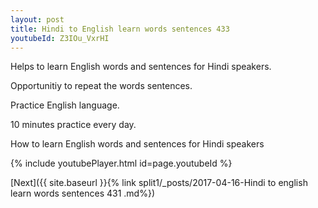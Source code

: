 ```yaml
---
layout: post
title: Hindi to English learn words sentences 433 
youtubeId: Z3IOu_VxrHI
---
```

 
 
Helps to learn English words and sentences for Hindi speakers.

Opportunitiy to repeat the words sentences. 

Practice English language. 
 
10 minutes practice every day. 
 
How to learn English words and sentences for Hindi speakers 
 
{% include youtubePlayer.html id=page.youtubeId %}
 
 
[Next]({{ site.baseurl }}{% link  split1/_posts/2017-04-16-Hindi to english learn words sentences 431 .md%})
 
